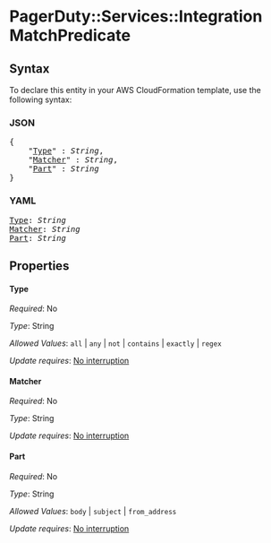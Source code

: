# PagerDuty::Services::Integration MatchPredicate

## Syntax

To declare this entity in your AWS CloudFormation template, use the following syntax:

### JSON

<pre>
{
    "<a href="#type" title="Type">Type</a>" : <i>String</i>,
    "<a href="#matcher" title="Matcher">Matcher</a>" : <i>String</i>,
    "<a href="#part" title="Part">Part</a>" : <i>String</i>
}
</pre>

### YAML

<pre>
<a href="#type" title="Type">Type</a>: <i>String</i>
<a href="#matcher" title="Matcher">Matcher</a>: <i>String</i>
<a href="#part" title="Part">Part</a>: <i>String</i>
</pre>

## Properties

#### Type

_Required_: No

_Type_: String

_Allowed Values_: <code>all</code> | <code>any</code> | <code>not</code> | <code>contains</code> | <code>exactly</code> | <code>regex</code>

_Update requires_: [No interruption](https://docs.aws.amazon.com/AWSCloudFormation/latest/UserGuide/using-cfn-updating-stacks-update-behaviors.html#update-no-interrupt)

#### Matcher

_Required_: No

_Type_: String

_Update requires_: [No interruption](https://docs.aws.amazon.com/AWSCloudFormation/latest/UserGuide/using-cfn-updating-stacks-update-behaviors.html#update-no-interrupt)

#### Part

_Required_: No

_Type_: String

_Allowed Values_: <code>body</code> | <code>subject</code> | <code>from_address</code>

_Update requires_: [No interruption](https://docs.aws.amazon.com/AWSCloudFormation/latest/UserGuide/using-cfn-updating-stacks-update-behaviors.html#update-no-interrupt)

